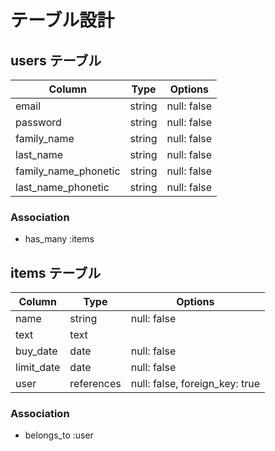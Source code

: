 # テーブル設計

## users テーブル

| Column               | Type   | Options     |
| -------------------- | ------ | ----------- |
| email                | string | null: false |
| password             | string | null: false |
| family_name          | string | null: false |
| last_name            | string | null: false |
| family_name_phonetic | string | null: false |
| last_name_phonetic   | string | null: false |

### Association

- has_many :items

## items テーブル

| Column        | Type       | Options                        |
| ------------- | ---------- | ------------------------------ |
| name          | string     | null: false                    |
| text          | text       |                                |
| buy_date      | date       | null: false                    |
| limit_date    | date       | null: false                    |
| user          | references | null: false, foreign_key: true |

### Association

- belongs_to :user
